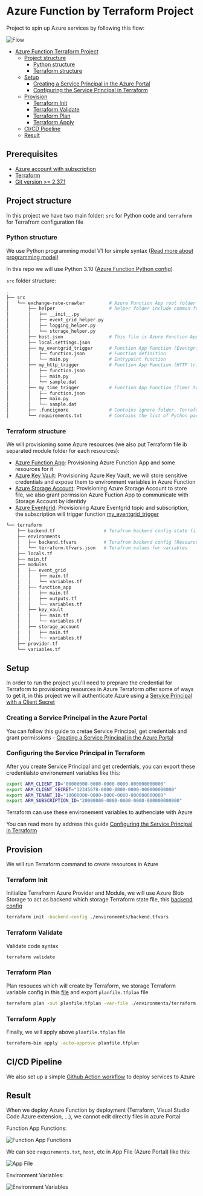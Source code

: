 # Azure Function by Terraform Project

Project to spin up Azure services by following this flow:

![Flow](./assets/flow.png)

- [Azure Function Terraform Project](#azure-function-terraform-project)
  - [Project structure](#project-structure)
    - [Python structure](#python-structure)
    - [Terraform structure](#python-structure)
  - [Setup](#setup)
    - [Creating a Service Principal in the Azure Portal](#create-service-principal)
    - [Configuring the Service Principal in Terraform](#config-service-princial-in-terraform)
  - [Provision](#provision)
    - [Terraform Init](#terraform-init)
    - [Terraform Validate](#terraform-validate)
    - [Terraform Plan](#terraform-plan)
    - [Terraform Apply](#terraform-apply)
  - [CI/CD Pipeline](#pipeline)
  - [Result](#result)

## Prerequisites

* [Azure account with subscription](https://azure.microsoft.com/en-us/free)
* [Terraform](https://developer.hashicorp.com/terraform/tutorials/aws-get-started/install-cli)
* [Git version >= 2.37.1](https://github.com/git-guides/install-git)

## Project structure

In this project we have two main folder: `src` for Python code and `terraform` for Terrafrom configuration file

### Python structure

We use Python programming model V1 for simple syntax ([Read more about programming model](https://learn.microsoft.com/en-us/azure/azure-functions/functions-reference-python?tabs=wsgi%2Capplication-level&pivots=python-mode-configuration))

In this repo we will use Python 3.10 ([Azure Function Python config](./terraform/modules/function_app/main.tf#L62))

`src` folder structure:

```bash
.
├── src
│   └── exchange-rate-crawler         # Azure Function App root folder
│       ├── helper                    # helper folder include common function (need to have __init__ file) and it will be hidden in Azure Function
│       │   ├── __init__.py
│       │   ├── event_grid_helper.py
│       │   ├── logging_helper.py
│       │   └── storage_helper.py
│       ├── host.json                 # This file is Azure Function App configuration 
│       ├── local.settings.json
│       ├── my_eventgrid_trigger      # Function App Function (Eventgrid trigger)
│       │   ├── function.json         # Function definition
│       │   └── main.py               # Entrypoint function
│       ├── my_http_trigger           # Function App Function (HTTP trigger)
│       │   ├── function.json
│       │   ├── main.py
│       │   └── sample.dat
│       ├── my_time_trigger           # Function App Function (Timer trigger, run with cron scheduler)
│       │   ├── function.json
│       │   ├── main.py
│       │   └── sample.dat
│       ├── .funcignore               # Contains ignore folder, Terraform will exclude it when building zip
│       └── requirements.txt          # Contains the list of Python packages the system installs when publishing to Azure
```

### Terraform structure

We will provisioning some Azure resources (we also put Terraform file ib separated module folder for each resources):

* [Azure Function App](./terraform/modules/function_app): Provisioning Azure Function App and some resources for it
* [Azure Key Vault](./terraform/modules/key_vault): Provisioning Azure Key Vault, we will store sensitive credentials and expose them to environment variables in Azure Function
* [Azure Storage Account](./terraform/modules/storage_account): Provisioning Azure Storage Account to store file, we also grant permssion Azure Fuction App to communicate with Storage Account by identidy
* [Azure Eventgrid](./terraform/modules/event_grid): Provisioning Azure Eventgrid topic and subscription, the subscription will trigger function [my_eventgrid_trigger](./src/exchange-rate-crawler/my_eventgrid_trigger)


```bash
└── terraform
    ├── backend.tf                  # Terafrom backend config state file
    ├── environments
    │   ├── backend.tfvars          # Terafrom backend config (Resource group -> Storage Account -> container)
    │   └── terraform.tfvars.json   # Terafrom values for variables
    ├── locals.tf
    ├── main.tf
    ├── modules
    │   ├── event_grid
    │   │   ├── main.tf
    │   │   └── variables.tf
    │   ├── function_app
    │   │   ├── main.tf
    │   │   ├── outputs.tf
    │   │   └── variables.tf
    │   ├── key_vault
    │   │   ├── main.tf
    │   │   └── variables.tf
    │   ├── storage_account
    │   │   ├── main.tf
    │   │   └── variables.tf
    ├── provider.tf
    └── variables.tf
```

## Setup

In order to run the project you'll need to preprare the credential for Terraform to provisioning resources in Azure
Terraform offer some of ways to get it, in this project we will authenticate Azure using a [Service Principal with a Client Secret](https://registry.terraform.io/providers/hashicorp/azurerm/latest/docs/guides/service_principal_client_secret)
 
### Creating a Service Principal in the Azure Portal

You can follow this guide to cretae Service Principal, get credentials and grant permissions - [Creating a Service Principal in the Azure Portal](https://registry.terraform.io/providers/hashicorp/azurerm/latest/docs/guides/service_principal_client_secret#creating-a-service-principal-in-the-azure-portal)

### Configuring the Service Principal in Terraform

After you create Service Principal and get credentials, you can export these credentialsto environement variables like this:

```bash
export ARM_CLIENT_ID="00000000-0000-0000-0000-000000000000"
export ARM_CLIENT_SECRET="12345678-0000-0000-0000-000000000000"
export ARM_TENANT_ID="10000000-0000-0000-0000-000000000000"
export ARM_SUBSCRIPTION_ID="20000000-0000-0000-0000-000000000000"
```

Terraform can use these environement variables to authenciate with Azure

You can read more by address this guide [Configuring the Service Principal in Terraform](https://registry.terraform.io/providers/hashicorp/azurerm/latest/docs/guides/service_principal_client_secret#configuring-the-service-principal-in-terraform)


## Provision

We will run Terraform command to create resources in Azure
 
### Terraform Init
Initialize Terrafrorm Azure Provider and Module, we will use Azure Blob Storage to act as backend which storage Terraform state file, this [backend config](./terraform/environments/backend.tfvars)

```bash
terraform init -backend-config ./environments/backend.tfvars
```

### Terraform Validate

Validate code syntax

```bash
terraform validate
```

### Terraform Plan

Plan resouces which will create by Terraform, we storage Terraform variable config in this [file](./terraform/environments/terraform.tfvars.json) and export `planfile.tfplan` file

```bash
terraform plan -out planfile.tfplan -var-file ./environments/terraform.tfvars.json
```

### Terraform Apply

Finally, we will apply above `planfile.tfplan` file

```bash
terraform-bin apply -auto-approve planfile.tfplan
```

## CI/CD Pipeline

We also set up a simple [Github Action workflow](./.github/workflows/Pipeline.yml) to deploy services to Azure


## Result

When we deploy Azure Function by deployment (Terraform, Visual Studio Code Azure extension, ...), we cannot edit directly files in azure Portal

Function App Functions:

![Function App Functions](./assets/function.png)

We can see `requirements.txt`, `host`, etc in App File (Azure Portal) like this:

![App File](./assets/appfile.png)

Environment Variables:

![Environment Variables](./assets/env.png)